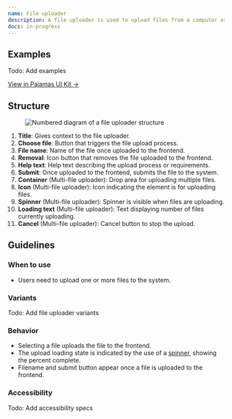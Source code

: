 ```yaml
---
name: File uploader
description: A file uploader is used to upload files from a computer or device to the application.
docs: in-progress
---
```


## Examples

Todo: Add examples

[View in Pajamas UI Kit →](https://www.figma.com/file/qEddyqCrI7kPSBjGmwkZzQ/Component-library?node-id=8000%3A0)

## Structure

<figure class="figure" role="figure" aria-label="File uploader structure">
  <img class="figure-img" src="/img/file-uploader-structure.svg" alt="Numbered diagram of a file uploader structure" role="img" />
</figure>

1. **Title**: Gives context to the file uploader.
1. **Choose file**: Button that triggers the file upload process.
1. **File name**: Name of the file once uploaded to the frontend.
1. **Removal**: Icon button that removes the file uploaded to the frontend.
1. **Help text**: Help text describing the upload process or requirements.
1. **Submit**: Once uploaded to the frontend, submits the file to the system.
1. **Container** (Multi-file uploader): Drop area for uploading multiple files.
1. **Icon** (Multi-file uploader): Icon indicating the element is for uploading files.
1. **Spinner** (Multi-file uploader): Spinner is visible when files are uploading.
1. **Loading text** (Multi-file uploader): Text displaying number of files currently uploading.
1. **Cancel** (Multi-file uploader): Cancel button to stop the upload.

## Guidelines

### When to use

- Users need to upload one or more files to the system.

### Variants

Todo: Add file uploader variants

### Behavior

- Selecting a file uploads the file to the frontend.
- The upload loading state is indicated by the use of a [spinner](/components/spinner), showing the percent complete.
- Filename and submit button appear once a file is uploaded to the frontend.

### Accessibility

Todo: Add accessibility specs

